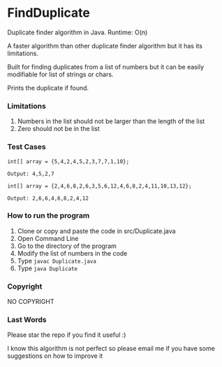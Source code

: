 # FindDuplicate
Duplicate finder algorithm in Java. Runtime: O(n)

A faster algorithm than other duplicate finder algorithm but it has its limitations.

Built for finding duplicates from a list of numbers but it can be easily modifiable for list of strings or chars.

Prints the duplicate if found.

### Limitations
1. Numbers in the list should not be larger than the length of the list
2. Zero should not be in the list

### Test Cases
```int[] array = {5,4,2,4,5,2,3,7,7,1,10};```

```Output: 4,5,2,7```

```int[] array = {2,4,6,8,2,6,3,5,6,12,4,6,8,2,4,11,10,13,12};```

```Output: 2,6,6,4,6,8,2,4,12```

### How to run the program
1. Clone or copy and paste the code in src/Duplicate.java
2. Open Command Line
3. Go to the directory of the program
4. Modify the list of numbers in the code
5. Type ```javac Duplicate.java```
6. Type ```java Duplicate```

### Copyright
NO COPYRIGHT

### Last Words
Please star the repo if you find it useful :)

I know this algorithm is not perfect so please email me if you have some suggestions on how to improve it
